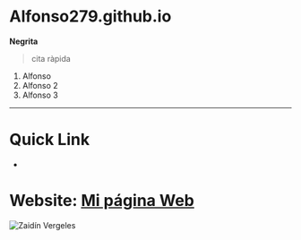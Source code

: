 # Alfonso279.github.io
**Negrita**
> cita ràpida
1. Alfonso
2. Alfonso 2
3. Alfonso 3
---
# Quick Link #
-
# Website: [Mi página Web](https://Alfonso279.github.io)

![Zaidín Vergeles](https://www.google.com/imgres?q=zaidín%20vergeles&imgurl=https%3A%2F%2Fwww.elindependientedegranada.es%2Fsites%2Fdefault%2Ffiles%2Fstyles%2Flarge%2Fpublic%2Fciudadania%2Finstalaciones.jpg%3Fitok%3DZ7F6FJOS&imgrefurl=https%3A%2F%2Fwww.elindependientedegranada.es%2Fciudadania%2Fampa-ies-zaidin-vergeles-cree-que-reorganizacion-centros-no-mejorara-calidad-ensenanza&docid=GtM5A8RIGn385M&tbnid=9Bc3IPM5XS9sIM&vet=12ahUKEwiippvijuCIAxVo8QIHHZuRAcwQM3oECBgQAA..i&w=442&h=303&hcb=2&ved=2ahUKEwiippvijuCIAxVo8QIHHZuRAcwQM3oECBgQAA)
